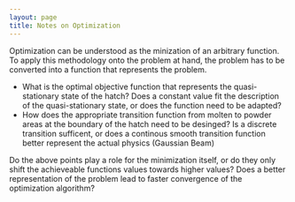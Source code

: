 ```yaml
---
layout: page
title: Notes on Optimization
---
```


Optimization can be understood as the minization of an arbitrary function. To apply this methodology onto the problem at hand, the problem has to be converted into a  function that represents the problem.

-	What is the optimal objective function that represents the quasi-stationary state of the hatch? Does a constant value fit the description of the quasi-stationary state, or does the function need to be adapted?
- How does the appropriate transition function from molten to powder areas at the boundary of the hatch need to be desinged? Is a discrete transition sufficent, or does a continous smooth transition function better represent the actual physics (Gaussian Beam)

Do the above points play a role for the minimization itself, or do they only shift the achieveable functions values towards higher values? Does a better representation of the problem lead to faster convergence of the optimization algorithm?
